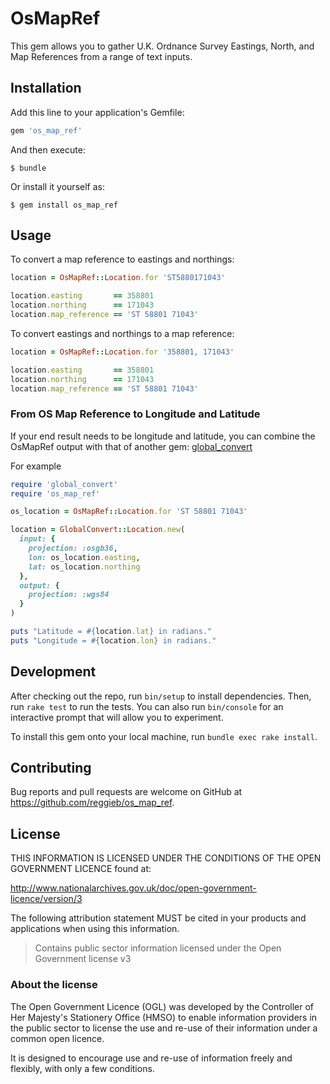 # OsMapRef

This gem allows you to gather U.K. Ordnance Survey Eastings, North, and Map
References from a range of text inputs.

## Installation

Add this line to your application's Gemfile:

```ruby
gem 'os_map_ref'
```

And then execute:

    $ bundle

Or install it yourself as:

    $ gem install os_map_ref

## Usage

To convert a map reference to eastings and northings:

```ruby
location = OsMapRef::Location.for 'ST5880171043'

location.easting       == 358801
location.northing      == 171043
location.map_reference == 'ST 58801 71043'
```

To convert eastings and northings to a map reference:

```ruby
location = OsMapRef::Location.for '358801, 171043'

location.easting       == 358801
location.northing      == 171043
location.map_reference == 'ST 58801 71043'
```

### From OS Map Reference to Longitude and Latitude

If your end result needs to be longitude and latitude, you can combine the
OsMapRef output with that of another gem:
[global_convert](https://github.com/reggieb/global_convert)

For example

```ruby
require 'global_convert'
require 'os_map_ref'

os_location = OsMapRef::Location.for 'ST 58801 71043'

location = GlobalConvert::Location.new(
  input: {
    projection: :osgb36,
    lon: os_location.easting,
    lat: os_location.northing
  },
  output: {
    projection: :wgs84
  }
)

puts "Latitude = #{location.lat} in radians."
puts "Longitude = #{location.lon} in radians."
```

## Development

After checking out the repo, run `bin/setup` to install dependencies.
Then, run `rake test` to run the tests. You can also run `bin/console`
for an interactive prompt that will allow you to experiment.

To install this gem onto your local machine, run `bundle exec rake install`.

## Contributing

Bug reports and pull requests are welcome on GitHub at https://github.com/reggieb/os_map_ref.

## License

THIS INFORMATION IS LICENSED UNDER THE CONDITIONS OF THE OPEN GOVERNMENT LICENCE found at:

http://www.nationalarchives.gov.uk/doc/open-government-licence/version/3

The following attribution statement MUST be cited in your products and applications when using this information.

> Contains public sector information licensed under the Open Government license v3

### About the license

The Open Government Licence (OGL) was developed by the Controller of Her Majesty's Stationery Office (HMSO) to enable information providers in the public sector to license the use and re-use of their information under a common open licence.

It is designed to encourage use and re-use of information freely and flexibly, with only a few conditions.
